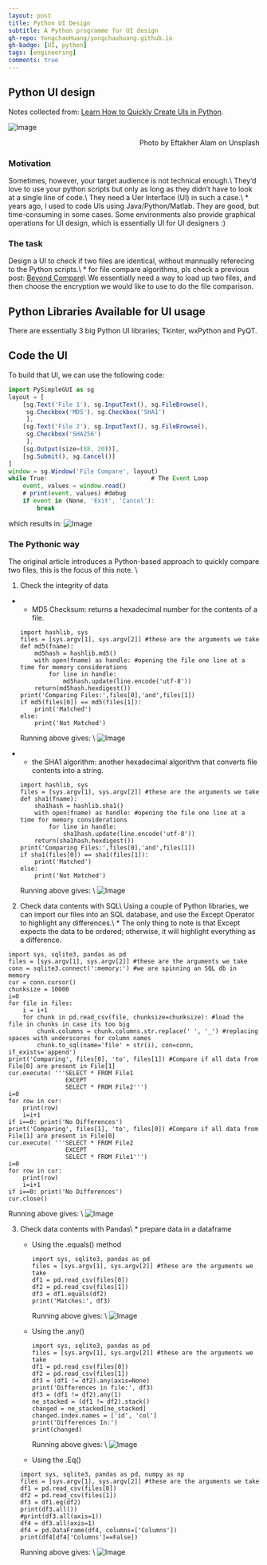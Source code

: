 ```yaml
---
layout: post
title: Python UI Design
subtitle: A Python programme for UI design
gh-repo: YongchaoHuang/yongchaohuang.github.io
gh-badge: [UI, python]
tags: [engineering]
comments: true
---
```


## Python UI design
Notes collected from: [Learn How to Quickly Create UIs in Python](https://towardsdatascience.com/learn-how-to-quickly-create-uis-in-python-a97ae1394d5).

![Image](https://miro.medium.com/max/1400/0*ZgU5krrr16l8eV3m)
<div style="text-align: right">Photo by Eftakher Alam on Unsplash</div>

### Motivation
Sometimes, however, your target audience is not technical enough.\\
They’d love to use your python scripts but only as long as they didn’t have to look at a single line of code.\\
They need a Uer Interface (UI) in such a case.\\
\* years ago, I used to code UIs using Java/Python/Matlab. They are good, but time-consuming in some cases. Some environments also provide graphical operations for UI design, which is essentially UI for UI designers :)



### The task
Design a UI to check if two files are identical, without mannually referecing to the Python scripts.\\
\* for file compare algorithms, pls check a previous post: [Beyond Compare](yongchaohuang/github.io/beyond_compare)\\
We essentially need a way to load up two files, and then choose the encryption we would like to use to do the file comparison.

## Python Libraries Available for UI usage
There are essentially 3 big Python UI libraries; Tkinter, wxPython and PyQT.

## Code the UI
To build that UI, we can use the following code:
```javascript
import PySimpleGUI as sg
layout = [
    [sg.Text('File 1'), sg.InputText(), sg.FileBrowse(),
     sg.Checkbox('MD5'), sg.Checkbox('SHA1')
     ],
    [sg.Text('File 2'), sg.InputText(), sg.FileBrowse(),
     sg.Checkbox('SHA256')
     ],
    [sg.Output(size=(88, 20))],
    [sg.Submit(), sg.Cancel()]
]
window = sg.Window('File Compare', layout)
while True:                             # The Event Loop
    event, values = window.read()
    # print(event, values) #debug
    if event in (None, 'Exit', 'Cancel'):
        break
```
which results in:
![Image](https://miro.medium.com/max/1400/1*HvmUi_7Bx_Oq1kMtYr8gkw.png)

### The Pythonic way
The original article introduces a Python-based approach to quickly compare two files, this is the focus of this note. 
\\

1. Check the integrity of data

 * - MD5 Checksum: returns a hexadecimal number for the contents of a file.
   
   ```
   import hashlib, sys
   files = [sys.argv[1], sys.argv[2]] #these are the arguments we take
   def md5(fname):
       md5hash = hashlib.md5()
       with open(fname) as handle: #opening the file one line at a time for memory considerations
           for line in handle:
               md5hash.update(line.encode('utf-8'))
       return(md5hash.hexdigest())
   print('Comparing Files:',files[0],'and',files[1])
   if md5(files[0]) == md5(files[1]):
       print('Matched')
   else:
       print('Not Matched')
    ```
    Running above gives: \\
    ![Image](https://miro.medium.com/max/1400/1*UGFPnqdoei0aqPwJv_igfw.png)
  
 
 * - the SHA1 algorithm: another hexadecimal algorithm that converts file contents into a string.
   ```
   import hashlib, sys
   files = [sys.argv[1], sys.argv[2]] #these are the arguments we take
   def sha1(fname):
       sha1hash = hashlib.sha1()
       with open(fname) as handle: #opening the file one line at a time for memory considerations
           for line in handle:
               sha1hash.update(line.encode('utf-8'))
       return(sha1hash.hexdigest())
   print('Comparing Files:',files[0],'and',files[1])
   if sha1(files[0]) == sha1(files[1]):
       print('Matched')
   else:
       print('Not Matched')
   ```
   Running above gives: \\
    ![Image](https://miro.medium.com/max/1400/1*hnw3XKGBH-uvi4Wo0878gQ.png)


2. Check data contents with SQL\\
Using a couple of Python libraries, we can import our files into an SQL database, and use the Except Operator to highlight any differences.\\
\* The only thing to note is that Except expects the data to be ordered; otherwise, it will highlight everything as a difference.
  ```
  import sys, sqlite3, pandas as pd
  files = [sys.argv[1], sys.argv[2]] #these are the arguments we take
  conn = sqlite3.connect(':memory:') #we are spinning an SQL db in memory
  cur = conn.cursor()
  chunksize = 10000
  i=0
  for file in files:
      i = i+1
      for chunk in pd.read_csv(file, chunksize=chunksize): #load the file in chunks in case its too big
          chunk.columns = chunk.columns.str.replace(' ', '_') #replacing spaces with underscores for column names
          chunk.to_sql(name='file' + str(i), con=conn, if_exists='append')
  print('Comparing', files[0], 'to', files[1]) #Compare if all data from File[0] are present in File[1]
  cur.execute( '''SELECT * FROM File1
                  EXCEPT
                  SELECT * FROM File2''')
  i=0
  for row in cur:
      print(row)
      i=i+1
  if i==0: print('No Differences')
  print('Comparing', files[1], 'to', files[0]) #Compare if all data from File[1] are present in File[0]
  cur.execute( '''SELECT * FROM File2
                  EXCEPT
                  SELECT * FROM File1''')
  i=0
  for row in cur:
      print(row)
      i=i+1
  if i==0: print('No Differences')
  cur.close()
  ```
  Running above gives: \\
    ![Image](https://miro.medium.com/max/1400/1*lpaHY6-HI_pQnw7sZghPEA.png)
  
3. Check data contents with Pandas\\
   \* prepare data in a dataframe
   - Using the .equals() method
     ```
     import sys, sqlite3, pandas as pd
     files = [sys.argv[1], sys.argv[2]] #these are the arguments we take
     df1 = pd.read_csv(files[0])
     df2 = pd.read_csv(files[1])
     df3 = df1.equals(df2)
     print('Matches:', df3)     
     ```
     Running above gives: \\
    ![Image](https://miro.medium.com/max/1400/1*OEh7JzeC5RrW1T04Pk5aOg.png)
     
   - Using the .any()
     ```
     import sys, sqlite3, pandas as pd
     files = [sys.argv[1], sys.argv[2]] #these are the arguments we take
     df1 = pd.read_csv(files[0])
     df2 = pd.read_csv(files[1])
     df3 = (df1 != df2).any(axis=None)
     print('Differences in file:', df3)
     df3 = (df1 != df2).any(1)
     ne_stacked = (df1 != df2).stack()
     changed = ne_stacked[ne_stacked]
     changed.index.names = ['id', 'col']
     print('Differences In:')
     print(changed)
     ```
     Running above gives: \\
    ![Image](https://miro.medium.com/max/1400/1*ehDlSX8CToPY1VuaXBPq7w.png)
     
   - Using the .Eq()
   ```
   import sys, sqlite3, pandas as pd, numpy as np
   files = [sys.argv[1], sys.argv[2]] #these are the arguments we take
   df1 = pd.read_csv(files[0])
   df2 = pd.read_csv(files[1])
   df3 = df1.eq(df2)
   print(df3.all())
   #print(df3.all(axis=1))
   df4 = df3.all(axis=1)
   df4 = pd.DataFrame(df4, columns=['Columns'])
   print(df4[df4['Columns']==False])
   ```
   Running above gives: \\
    ![Image](https://miro.medium.com/max/1400/1*5OQq2E_UZJSBzKtXYRp6-Q.png)
